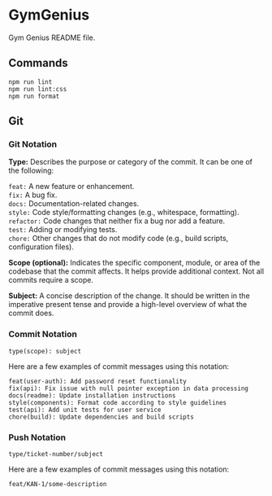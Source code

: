 # GymGenius

Gym Genius README file.

## Commands

`npm run lint`<br />
`npm run lint:css`<br />
`npm run format`

## Git

### Git Notation

<b>Type:</b> Describes the purpose or category of the commit. It can be one of the following:

`feat:` A new feature or enhancement.<br />
`fix:` A bug fix.<br />
`docs:` Documentation-related changes.<br />
`style:` Code style/formatting changes (e.g., whitespace, formatting).<br />
`refactor:` Code changes that neither fix a bug nor add a feature.<br />
`test:` Adding or modifying tests.<br />
`chore:` Other changes that do not modify code (e.g., build scripts, configuration files).

<b>Scope (optional):</b> Indicates the specific component, module, or area of the codebase that the commit affects. It helps provide additional context. Not all commits require a scope.

<b>Subject:</b> A concise description of the change. It should be written in the imperative present tense and provide a high-level overview of what the commit does.

### Commit Notation

`type(scope): subject`

Here are a few examples of commit messages using this notation:

`feat(user-auth): Add password reset functionality`<br />
`fix(api): Fix issue with null pointer exception in data processing`<br />
`docs(readme): Update installation instructions`<br />
`style(components): Format code according to style guidelines`<br />
`test(api): Add unit tests for user service`<br />
`chore(build): Update dependencies and build scripts`

### Push Notation

`type/ticket-number/subject`<br/>

Here are a few examples of commit messages using this notation:

`feat/KAN-1/some-description`

